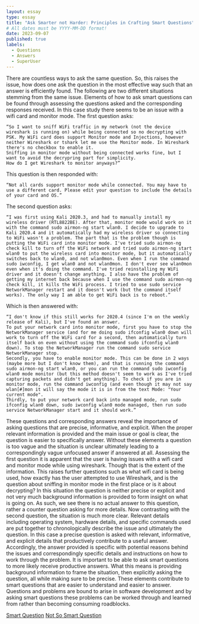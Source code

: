 ```yaml
---
layout: essay
type: essay
title: "Ask Smarter not Harder: Principles in Crafting Smart Questions"
# All dates must be YYYY-MM-DD format!
date: 2023-09-07
published: true
labels:
  - Questions
  - Answers
  - SuperUser
---
```


  There are countless ways to ask the same question. So, this raises the issue, how does one ask the question in the most effective way such that an answer is efficiently found. The following are two different situations stemming from the same issue. Elements of how to ask smart questions can be found through assessing the questions asked and the corresponding responses received. In this case study there seems to be an issue with a wifi card and monitor mode. The first question asks: 

```
“So I want to sniff WiFi traffic in my network (not the device wireshark is running on) while being connected so no decrypting with PSK. My WiFi card does support Monitor mode and Injections, however neither Wireshark or tshark let me use the Monitor mode. In Wireshark there's no checkbox to enable it.
Sniffing in monitor mode without being connected works fine, but I want to avoid the decrypring part for simplicity.
How do I get Wireshark to monitor anyways?”
```
This question is then responded with: 
```
“Not all cards support monitor mode while connected. You may have to use a different card. Please edit your question to include the details of your card and OS.”
```
The second question asks: 
```
“I was first using Kali 2020.3, and had to manually install my wireless driver (RTL8822BE). After that, monitor mode would work on it with the command sudo airmon-ng start wlan0. I decide to upgrade to Kali 2020.4 and it automatically had my wireless driver so connecting to WiFi wasn't a problem. The part that is the problem though is putting the WiFi card into monitor mode. I've tried sudo airmon-ng check kill to turn off the WiFi network and tried sudo airmon-ng start wlan0 to put the wireless card into monitor mode, but it automatically switches back to wlan0, and not wlan0mon. Even when I run the command sudo iwconfig, I get wlan0 and not wlan0mon. I don't ever see wlan0mon even when it's doing the command. I've tried reinstalling my WiFi driver and it doesn't change anything. I also have the problem of getting my internet back because when I use the command sudo airmon-ng check kill, it kills the WiFi process. I tried to use sudo service NetworkManager restart and it doesn't work (but the command itself works). The only way I am able to get WiFi back is to reboot.”
```
Which is then answered with: 
```
“I don't know if this still works for 2020.4 (since I'm on the weekly release of Kali), but I've found an answer.
To put your network card into monitor mode, first you have to stop the NetworkManager service (and for me doing sudo ifconfig wlan0 down will work to turn off the WiFi card for a second, then automatically turn itself back on even without using the command sudo ifconfig wlan0 down). To stop the NetworkManager run the command sudo service NetworkManager stop.
Secondly, you have to enable monitor mode. This can be done in 2 ways (maybe more but I don't know them), and that is running the command sudo airmon-ng start wlan0, or you can run the command sudo iwconfig wlan0 mode monitor (but this method doesn't seem to work as I've tried capturing packets and didn't get anything). To check if you are in monitor mode, run the command iwconfig (and even though it may not say wlan[#]mon it will say the mode it is in from the text Mode: "Your current mode".
Thirdly, to put your network card back into managed mode, run sudo ifconfig wlan0 down, sudo iwconfig wlan0 mode managed, then run sudo service NetworkManager start and it should work.”
```

  These questions and corresponding answers reveal the importance of asking questions that are precise, informative, and explicit. When the proper relevant information is provided and the main issue or goal is clear, the question is easier to specifically answer. Without these elements a question is too vague and the situation is unclear ultimately leading to a correspondingly vague unfocused answer if answered at all. 
  Assessing the first question it is apparent that the user is having issues with a wifi card and monitor mode while using wireshark. Though that is the extent of the information. This raises further questions such as what wifi card is being used, how exactly has the user attempted to use Wireshark, and is the question about sniffing in monitor mode in the first place or is it about decrypting? In this situation the question is neither precise or explicit and not very much background information is provided to form insight on what is going on. As such, we see there is no actual answer to this question, rather a counter question asking for more details. 
  Now contrasting with the second question, the situation is much more clear. Relevant details including operating system, hardware details, and specific commands used are put together to chronologically describe the issue and ultimately the question. In this case a precise question is asked with relevant, informative, and explicit details that productively contribute to a useful answer. Accordingly, the answer provided is specific with potential reasons behind the issues and correspondingly specific details and instructions on how to work through the problem. 
  It is important to be able to ask smart questions to more likely receive productive answers. What this means is providing background information to frame the situation, then explicitly asking the question, all while making sure to be precise. These elements contribute to smart questions that are easier to understand and easier to answer. Questions and problems are bound to arise in software development and by asking smart questions these problems can be worked through and learned from rather than becoming consuming roadblocks. 

<a href="https://superuser.com/questions/1613863/kali-linux-2020-4-not-going-into-monitor-mode">Smart Question</a>
<a href="https://superuser.com/questions/1655948/sniffing-with-wireshark-monitor-mode-not-available">Not So Smart Question</a>
